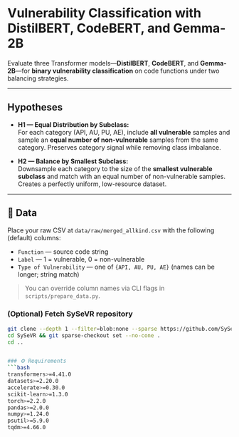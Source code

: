 # Vulnerability Classification with DistilBERT, CodeBERT, and Gemma-2B

Evaluate three Transformer models—**DistilBERT**, **CodeBERT**, and **Gemma-2B**—for **binary vulnerability classification** on code functions under two balancing strategies.

---

## Hypotheses

- **H1 — Equal Distribution by Subclass:**  
  For each category (API, AU, PU, AE), include **all vulnerable** samples and sample an **equal number of non-vulnerable** samples from the same category. Preserves category signal while removing class imbalance.

- **H2 — Balance by Smallest Subclass:**  
  Downsample each category to the size of the **smallest vulnerable subclass** and match with an equal number of non-vulnerable samples. Creates a perfectly uniform, low-resource dataset.

---

## 📂 Data

Place your raw CSV at `data/raw/merged_allkind.csv` with the following (default) columns:

- `Function` — source code string  
- `Label` — 1 = vulnerable, 0 = non-vulnerable  
- `Type of Vulnerability` — one of `{API, AU, PU, AE}` (names can be longer; string match)

> You can override column names via CLI flags in `scripts/prepare_data.py`.

### (Optional) Fetch SySeVR repository
```bash
git clone --depth 1 --filter=blob:none --sparse https://github.com/SySeVR/SySeVR.git
cd SySeVR && git sparse-checkout set --no-cone .
cd ..


### ⚙️ Requirements
```bash
transformers>=4.41.0
datasets>=2.20.0
accelerate>=0.30.0
scikit-learn>=1.3.0
torch>=2.2.0
pandas>=2.0.0
numpy>=1.24.0
psutil>=5.9.0
tqdm>=4.66.0

